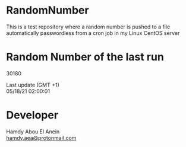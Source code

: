# RandomNumber    
This is a test repository where a random number is pushed to a file automatically passwordless from a cron job in my Linux CentOS server    
# Random Number of the last run   
30180
      
Last update (GMT +1)    
05/18/21 02:00:01
# Developer    
Hamdy Abou El Anein   
hamdy.aea@protonmail.com
